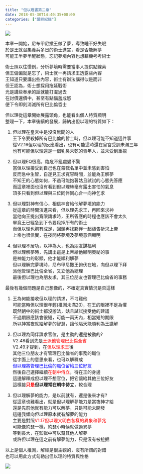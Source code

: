 ```yaml
---
title: "但以理書第二章"
date: 2018-05-30T14:40:35+08:00
categories: ["讀經紀錄"]
---
```

![](https://farm2.staticflickr.com/1755/27550177507_89821ce89a_k.jpg)  

本章一開始，尼布甲尼撒王做了夢，導致睡不好失眠  
於是王就召集養兵多日的術士進宮，看是否能解夢  
可能王半夢半醒狀態，忘記夢境內容也想藉機考考術士  
<!--more-->

術士照以往慣例，分析夢境時需要當事人提供點線索  
但王偏偏就是忘了，術士就一再請求王透露些內容  
王知道只要講出些內容，術士有辦法講得似是而非  
但王認為，術士想採用拖延戰術  
光是講些奉承的話就能打混過去  
在討價還價中，甚至有點惱羞成怒  
便下令即刻消滅所有巴比倫哲士  
  
但以理從這章開始展露頭角，也能看出個人特質顯明  
整理一下，本章後續的發展，歸納出但以理的特質如下：  

1. 但以理在皇宮中是沒沒無聞的人  
王下令要殺掉所有巴比倫的哲士時，但以理可能不知道這件事  
從V2.16但以理的反應看出，也有可能這時還在皇宮受訓未滿三年  
也有可能但以理還是一個乳臭未乾的青年人，並未受到重視  
  
2. 但以理EQ很高，臨危不亂處變不驚  
當但以理接受到自己也在殺戮名單中並未感到害怕  
反而急中生智，自遂見王求寬容時間，並能為王解夢  
不知王的心態如何，不過可能抱著姑且試試的心態先答應  
而這章裡面也沒有看到但以理絲毫有露出害怕的氣息  
頂多只看到但以理與三位同伴同心合一向神乞求  
  
3. 但以理對神有信心，相信神會給他解夢境的能力  
從這章的時間演進來看，但以理先求王，再回來求神  
當他向王提出寬限請求時，王所答應的時程也應該不會太久  
畢竟王已經急到下令要殺掉所有的術士  
而但以理也胸有成足，回頭再找夥伴一起禱告祈求上帝  
上帝也很信實，在夜間將夢境及夢境意涵顯明  
  
4. 但以理不居功，以神為大，也為朋友謀福利  
但以理解夢時，先講出這是上帝給他顯明奧祕的事  
是神能力的彰顯，他才能順利解夢  
但以理解完夢境時，尼布甲尼撒王俯伏在地，向但以理下拜  
派他管理巴比倫全省，又立他為總理  
最後但以理也為朋友求，其三位朋友也管理巴比倫省的事務  
  
最後有幾個問題是自己想像的，不確定真實情況是否這樣  

1. 王為何能接收但以理的請求，不刁難他  
可能當時但以理很年輕(推測未滿20)，在王的眼裡不足為懼  
既然朝中的術士都沒辦法，姑且試試接受他的建議  
不過期限應該會很短，可能一兩天內，相當短的期限  
所以神當夜就給解夢的智慧，讓他隔天能順利為王講解  
  
2. 但以理為同伴謀求官位，是主動的還是被動的?  
V2.48看到先是<span style="color:red">王派他管理巴比倫全省</span>  
V2.49才提到，在<span style="color:red">但以理求王</span>後  
其他三位朋友才有管理巴比倫省的事務的職位  
從字面上的意思來看，也可以解釋成  
<span style="color:blue">但以理將管理巴比倫的職位留給三位好友</span>  
然後自己選擇繼續<span style="color:red">在朝中侍立</span>，待在王的身邊  
這邊解釋成但以理不想官位，把它讓給其他三位好友  
這樣接<strong><span style="color:red">只是</span>但以理常在朝中侍立</strong>，較合理
  
3. 但以理解夢的能力，是以前就有，還是後來才有?  
從這章也難看出，就是但以理解夢能力是當夜神才給  
還是先前他就有能力可以解夢，只是可能未開發  
這邊我傾向但以理原本就有解夢的能力  
主要是對照<span style="color:red">V1.17但以理又明白各樣的異象和夢兆</span>  
可能像約瑟一樣，約瑟小時候就做過異夢  
等到長大，在監獄中可以幫其他人解夢  
或許但以理在這之前有解夢能力，只是沒有被挖掘  
  
以上是個人推測，解經是很主觀的，沒有所謂的對錯  
也可以用此方式勾勒出但以理的特質與性格  
  
![](https://farm2.staticflickr.com/1752/42419769142_1d060a3cc4.jpg)  
